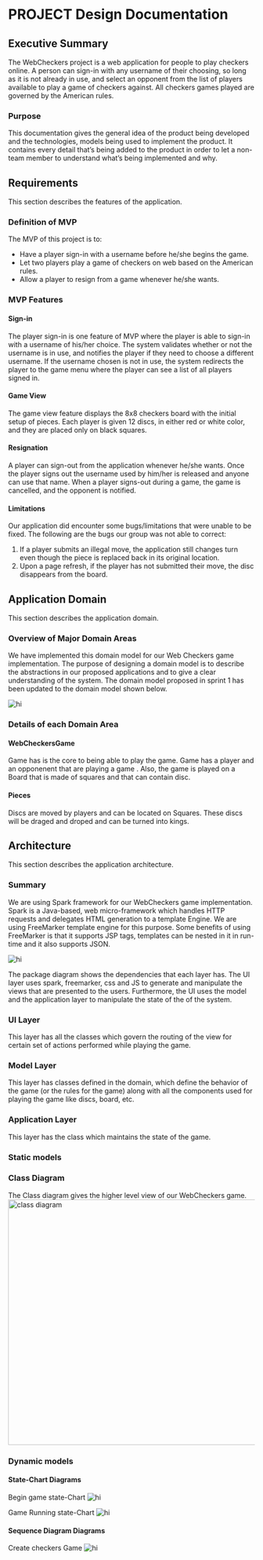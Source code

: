 # PROJECT Design Documentation

## Executive Summary

The WebCheckers project is a web application for people to play checkers online. A person can sign-in with any username of their choosing, so long as it is not already in use, and select an opponent from the list of players available to play a game of checkers against. All checkers games played are governed by the American rules.

### Purpose
This documentation gives the general idea of the product being developed and the technologies, models being used to implement the product. It contains every detail that’s being added to the product in order to let a non-team member to understand what’s being implemented and why.

## Requirements

This section describes the features of the application.

### Definition of MVP
The MVP of this project is to:
- Have a player sign-in with a username before he/she begins the game.
- Let two players play a game of checkers on web based on the American rules.
- Allow a player to resign from a game whenever he/she wants.

### MVP Features

#### Sign-in
The player sign-in is one feature of MVP where the player is able to sign-in with a username of his/her choice. The system validates whether or not the username is in use, and notifies the player if they need to choose a different username. If the username chosen is not in use, the system redirects the player to the game menu where the player can see a list of all players signed in.

#### Game View
The game view feature displays the 8x8 checkers board with the initial setup of pieces. Each player is given 12 discs, in either red or white color, and they are placed only on black squares.

#### Resignation
A player can sign-out from the application whenever he/she wants. Once the player signs out the username used by him/her is released and anyone can use that name. When a player signs-out during a game, the game is cancelled, and the opponent is notified. 

#### Limitations
Our application did encounter some bugs/limitations that were unable to be fixed. The following are the bugs our group was not able to correct:
  1. If a player submits an illegal move, the application still changes turn even though the piece is replaced back in its original location.
  2. Upon a page refresh, if the player has not submitted their move, the disc disappears from the board. 

## Application Domain

This section describes the application domain.

### Overview of Major Domain Areas
We have implemented this domain model for our Web Checkers game implementation. The purpose of designing a domain model is to describe the abstractions in our proposed applications and to give a clear understanding of the system. The domain model proposed in sprint 1 has been updated to the domain model shown below. 

<img src="https://image.prntscr.com/image/BQVgonBnSt_Trjw06kc8Aw.png" alt="hi" class="inline"/>

### Details of each Domain Area
#### WebCheckersGame
Game has is the core to being able to play the game. Game has a player and an opponenent that are playing a game . Also, the game is played on a Board that is made of squares and that can contain disc. 

#### Pieces
Discs are moved by players and can be located on Squares. These discs will be draged and droped and can be turned into kings.

## Architecture

This section describes the application architecture.

### Summary
We are using Spark framework for our WebCheckers game implementation. Spark is a Java-based, web micro-framework which handles HTTP requests and delegates HTML generation to a template Engine. We are using FreeMarker template engine for this purpose. Some benefits of using FreeMarker is that it supports JSP tags, templates can be nested in it in run-time and it also supports JSON.

<img src="https://image.prntscr.com/image/3SKdG2QeR_Sd3JQidgpKMA.png" alt="hi" class="inline"/>

The package diagram shows the dependencies that each layer has. The UI layer uses spark, freemarker, css and JS to generate and manipulate the views that are presented to the users. Furthermore, the UI uses the model and the application layer to manipulate the state of the of the system.

### UI Layer
This layer has all the classes which govern the routing of the view for certain set of actions performed while playing the game.


### Model Layer
This layer has classes defined in the domain, which define the behavior of the game (or the rules for the game) along with all the components used for playing the game like discs, board, etc.

### Application Layer
This layer has the class which maintains the state of the game.

### Static models
### Class Diagram
The Class diagram gives the higher level view of our WebCheckers game.
<img width="770" height="500" alt="class diagram" src="https://user-images.githubusercontent.com/32232788/32869370-9942ba8a-ca44-11e7-80c3-5a9a34b2ab6b.PNG" />

### Dynamic models
#### State-Chart Diagrams
Begin game state-Chart
<img src="https://image.prntscr.com/image/nbWnyXboQWyEfzTfUah6xQ.png" alt="hi" class="inline"/>

Game Running state-Chart
<img src="https://image.prntscr.com/image/y1dSp38lSiq-IW2IM9NRoA.png" alt="hi" class="inline"/>

#### Sequence Diagram Diagrams
Create checkers Game 
<img src="https://image.prntscr.com/image/t1IZTkzuTKCcbJKSmEANBA.png" alt="hi" class="inline"/>

